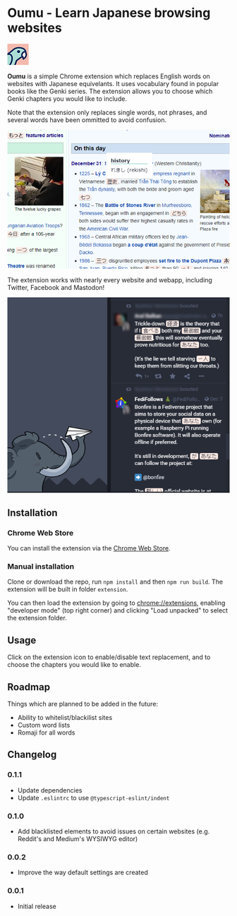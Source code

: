 # Oumu - Learn Japanese browsing websites

![Logo](extension_content/48-icon.png)

**Oumu** is a simple Chrome extension which replaces English words on websites
with Japanese equivelants. It uses vocabulary found in popular books like the
Genki series. The extension allows you to choose which Genki chapters you would
like to include.

Note that the extension only replaces single words, not phrases, and several
words have been ommitted to avoid confusion.

![Screenshot](screen1.png)

The extension works with nearly every website and webapp, including Twitter,
Facebook and Mastodon!

![Screenshot](screen2.png)

## Installation

### Chrome Web Store

You can install the extension via the [Chrome Web Store](https://chrome.google.com/webstore/detail/uomo/kkhahmacbkjlohaicgacpjnbbcfldljk).

### Manual installation

Clone or download the repo, run `npm install` and then `npm run build`. The
extension will be built in folder `extension`.

You can then load the extension by going to
[chrome://extensions](chrome://extensions), enabling "developer mode" (top right
corner) and clicking "Load unpacked" to select the extension folder.

## Usage

Click on the extension icon to enable/disable text replacement, and to choose
the chapters you would like to enable.

## Roadmap
Things which are planned to be added in the future:
- Ability to whitelist/blackilist sites
- Custom word lists
- Romaji for all words

## Changelog
### 0.1.1
* Update dependencies
* Update `.eslintrc` to use `@typescript-eslint/indent`
### 0.1.0
* Add blacklisted elements to avoid issues on certain websites (e.g. Reddit's
and Medium's WYSIWYG editor)
### 0.0.2
* Improve the way default settings are created
### 0.0.1
* Initial release
